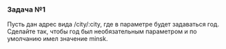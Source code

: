 ### Задача №1

Пусть дан адрес вида /city/:city, где в параметре будет задаваться год. Сделайте так, чтобы год был необязательным
параметром и по умолчанию имел значение minsk.